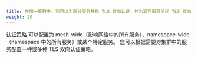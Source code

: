 ```yaml
---
title: 在同一集群中，我可以为部分服务开启 TLS 双向认证，并为其它服务关闭 TLS 双向认证吗？
weight: 20
---
```


[认证策略](/zh/docs/concepts/security/#authentication-policies) 可以配置为 mesh-wide（影响网络中的所有服务）、namespace-wide（namespace 中的所有服务）或某个特定服务。
您可以根据需要对集群中的服务配置一种或多种 TLS 双向认证策略。
